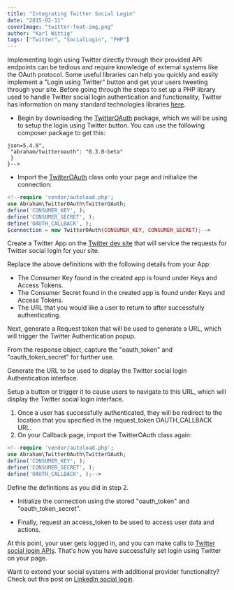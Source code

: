 ```yaml
---
title: "Integrating Twitter Social Login"
date: "2015-02-11"
coverImage: "twitter-feat-img.png"
author: "Karl Wittig"
tags: ["Twitter", "SocialLogin", "PHP"]
---
```


Implementing login using Twitter directly through their provided API endpoints can be tedious and require knowledge of external systems like the OAuth protocol. Some useful libraries can help you quickly and easily implement a "Login using Twitter" button and get your users tweeting through your site. Before going through the steps to set up a PHP library used to handle Twitter social login authentication and functionality, Twitter has information on many standard technologies libraries [here](https://dev.twitter.com/overview/api/twitter-libraries).

- Begin by downloading the [TwitterOAuth](https://github.com/abraham/twitteroauth) package, which we will be using to setup the login using Twitter button. You can use the following composer package to get this:

```
json=5.4.0",
 "abraham/twitteroauth": "0.3.0-beta"
 }
}-->
```

- Import the [TwitterOAuth](https://github.com/abraham/twitteroauth) class onto your page and initialize the connection:

```php
<!--require 'vendor/autoload.php';
use Abraham\TwitterOAuth\TwitterOAuth;
define('CONSUMER_KEY', );
define('CONSUMER_SECRET', );
define('OAUTH_CALLBACK', );
$connection = new TwitterOAuth(CONSUMER_KEY, CONSUMER_SECRET);-->
```

Create a Twitter App on the [Twitter dev site](https://dev.twitter.com/) that will service the requests for Twitter social login for your site.

Replace the above definitions with the following details from your App:

- <Consumer Key> The Consumer Key found in the created app is found under Keys and Access Tokens.
- <Consumer Secret> The Consumer Secret found in the created app is found under Keys and Access Tokens.
- <Callback Location> The URL that you would like a user to return to after successfully authenticating.

Next, generate a Request token that will be used to generate a URL, which will trigger the Twitter Authentication popup.

From the response object, capture the "oauth\_token" and "oauth\_token\_secret" for further use.

Generate the URL to be used to display the Twitter social login Authentication interface.

Setup a button or trigger it to cause users to navigate to this URL, which will display the Twitter social login interface.

1. Once a user has successfully authenticated, they will be redirect to the location that you specified in the request\_token OAUTH\_CALLBACK URL.
2. On your Callback page, import the TwitterOAuth class again:

```php
<!--require 'vendor/autoload.php';
use Abraham\TwitterOAuth\TwitterOAuth;
define('CONSUMER_KEY', );
define('CONSUMER_SECRET', );
define('OAUTH_CALLBACK', );-->
```

Define the definitions as you did in step 2.

- Initialize the connection using the stored "oauth\_token" and "oauth\_token\_secret".

- Finally, request an access\_token to be used to access user data and actions.

At this point, your user gets logged in, and you can make calls to [Twitter social login APIs](https://dev.twitter.com/rest/public). That's how you have successfully set login using Twitter on your page.

Want to extend your social systems with additional provider functionality? Check out this post on [LinkedIn social login](/integrate-linkedin-social-login-website/ "Integrating LinkedIn Social Login on a Website").
